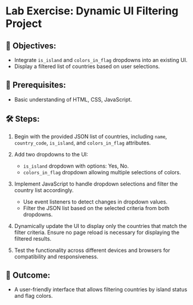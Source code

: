 # Lab Exercise: Dynamic UI Filtering Project

## 🎯 Objectives:

- Integrate `is_island` and `colors_in_flag` dropdowns into an existing UI.
- Display a filtered list of countries based on user selections.

## 🔑 Prerequisites:

- Basic understanding of HTML, CSS, JavaScript.

## 🛠 Steps:

1. Begin with the provided JSON list of countries, including `name`, `country_code`, `is_island`, and `colors_in_flag` attributes.

2. Add two dropdowns to the UI:
   - `is_island` dropdown with options: Yes, No.
   - `colors_in_flag` dropdown allowing multiple selections of colors.

3. Implement JavaScript to handle dropdown selections and filter the country list accordingly.
   - Use event listeners to detect changes in dropdown values.
   - Filter the JSON list based on the selected criteria from both dropdowns.

4. Dynamically update the UI to display only the countries that match the filter criteria. Ensure no page reload is necessary for displaying the filtered results.

5. Test the functionality across different devices and browsers for compatibility and responsiveness.

## 🎉 Outcome:

- A user-friendly interface that allows filtering countries by island status and flag colors.